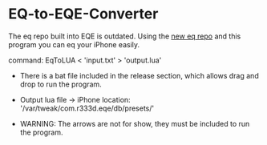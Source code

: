 # EQ-to-EQE-Converter

The eq repo built into EQE is outdated. Using the [new eq repo](https://github.com/iwalton3/AutoEq/tree/master) and this program you can eq your iPhone easily.

command: EqToLUA < 'input.txt' > 'output.lua'  

* There is a bat file included in the release section, which allows drag and drop to run the program.
* Output lua file -> iPhone location: '/var/tweak/com.r333d.eqe/db/presets/'
    
* WARNING: The arrows are not for show, they must be included to run the program.
